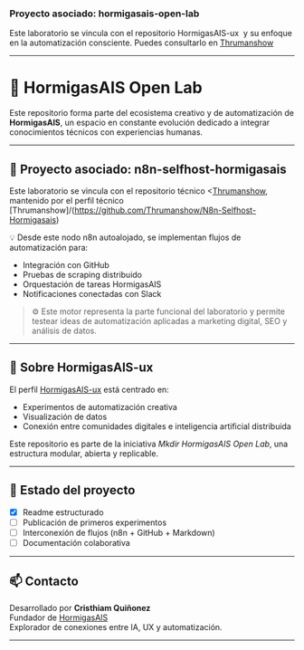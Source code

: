 ### Proyecto asociado: hormigasais-open-lab 

Este laboratorio se vincula con el repositorio HormigasAIS-ux  y su enfoque en la automatización consciente. Puedes consultarlo en [Thrumanshow](https://github.com/Thrumanshow/Thrumanshow)


---

# 🧪 HormigasAIS Open Lab

Este repositorio forma parte del ecosistema creativo y de automatización de **HormigasAIS**, un espacio en constante evolución dedicado a integrar conocimientos técnicos con experiencias humanas.

---

## 🔗 Proyecto asociado: n8n-selfhost-hormigasais

Este laboratorio se vincula con el repositorio técnico <[Thrumanshow](https://github.com/Thrumanshow/CRWSSA-Base), mantenido por el perfil técnico [Thrumanshow]/(https://github.com/Thrumanshow/N8n-Selfhost-Hormigasais)

💡 Desde este nodo n8n autoalojado, se implementan flujos de automatización para:
- Integración con GitHub
- Pruebas de scraping distribuido
- Orquestación de tareas HormigasAIS
- Notificaciones conectadas con Slack

> ⚙️ Este motor representa la parte funcional del laboratorio y permite testear ideas de automatización aplicadas a marketing digital, SEO y análisis de datos.

---

## 🧠 Sobre HormigasAIS-ux

El perfil [HormigasAIS-ux](https://github.com/HormigasAIS-ux) está centrado en:
- Experimentos de automatización creativa
- Visualización de datos
- Conexión entre comunidades digitales e inteligencia artificial distribuida

Este repositorio es parte de la iniciativa *Mkdir HormigasAIS Open Lab*, una estructura modular, abierta y replicable.

---

## 🌱 Estado del proyecto

- [x] Readme estructurado
- [ ] Publicación de primeros experimentos
- [ ] Interconexión de flujos (n8n + GitHub + Markdown)
- [ ] Documentación colaborativa

---

## 📫 Contacto

Desarrollado por **Cristhiam Quiñonez**  
Fundador de [HormigasAIS](https://www.linkedin.com/company/hormigasais)  
Explorador de conexiones entre IA, UX y automatización.

---
